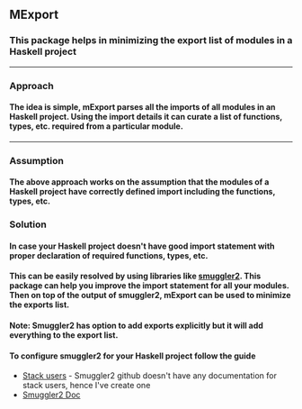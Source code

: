 ## MExport

### This package helps in minimizing the export list of modules in a Haskell project
---
### Approach

#### The idea is simple, mExport parses all the imports of all modules in an Haskell project. Using the import details it can curate a list of functions, types, etc. required from a particular module.
---
### Assumption

#### The above approach works on the assumption that the modules of a Haskell project have correctly defined import including the functions, types, etc.

### Solution

#### In case your Haskell project doesn't have good import statement with proper declaration of required functions, types, etc.
#### This can be easily resolved by using libraries like [smuggler2](https://github.com/jrp2014/smuggler2). This package can help you improve the import statement for all your modules. Then on top of the output of smuggler2, mExport can be used to minimize the exports list.
#### Note: Smuggler2 has option to add exports explicitly but it will add everything to the export list.

#### To configure smuggler2 for your Haskell project follow the guide
- [Stack users](./wiki/smuggler2-stack.md) - Smuggler2 github doesn't have any documentation for stack users, hence I've create one
- [Smuggler2 Doc](https://github.com/jrp2014/smuggler2/blob/master/README.md)
